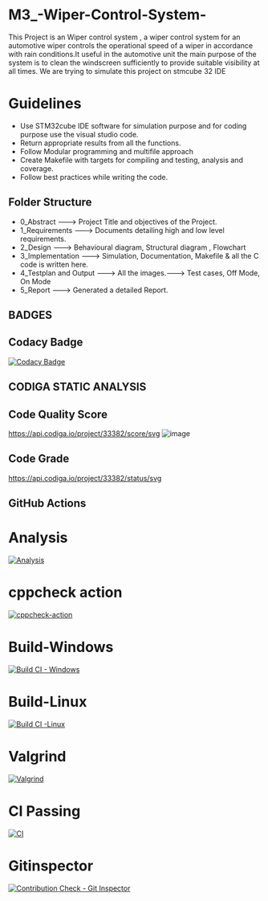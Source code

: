# M3_-Wiper-Control-System-
This Project is an Wiper control system , a wiper control system for an automotive wiper controls the operational speed of a wiper in accordance with rain conditions.It useful in the automotive unit the main purpose of the system is to clean the windscreen sufficiently to provide suitable visibility at all times.
We are trying to simulate this project on stmcube 32 IDE
# Guidelines
* Use STM32cube IDE software for simulation purpose and for coding purpose use the visual studio code.
* Return appropriate results from all the functions.
* Follow Modular programming and multifile approach
* Create Makefile with targets for compiling and testing, analysis and coverage.
* Follow best practices while writing the code.
 
## Folder Structure
* 0_Abstract ---> Project Title and objectives of the Project.
* 1_Requirements ---> Documents detailing high and low level requirements.
* 2_Design --->  Behavioural diagram, Structural diagram , Flowchart
* 3_Implementation ---> Simulation, Documentation, Makefile & all the C code is written here.
* 4_Testplan and Output ---> All the images.---> Test cases,  Off Mode, On Mode
* 5_Report ---> Generated a detailed Report.
 
## BADGES
## Codacy Badge
[![Codacy Badge](https://app.codacy.com/project/badge/Grade/58bc8e1a901d4cd1ae974b0834a29a30)](https://www.codacy.com/gh/Sathyapriyak4744/M3_-Wiper-Control-System-/dashboard?utm_source=github.com&amp;utm_medium=referral&amp;utm_content=Sathyapriyak4744/M3_-Wiper-Control-System-&amp;utm_campaign=Badge_Grade)
## CODIGA STATIC ANALYSIS
## Code Quality Score
https://api.codiga.io/project/33382/score/svg
![image](https://user-images.githubusercontent.com/101281756/168413822-b2ab06bd-f86e-4bfb-9cc9-9fc137d8be72.png)

## Code Grade
https://api.codiga.io/project/33382/status/svg
## GitHub Actions
# Analysis
[![Analysis](https://github.com/Sathyapriyak4744/M3_-Wiper-Control-System-/actions/workflows/Analysis.yml/badge.svg)](https://github.com/Sathyapriyak4744/M3_-Wiper-Control-System-/actions/workflows/Analysis.yml)
 # cppcheck action
 [![cppcheck-action](https://github.com/Sathyapriyak4744/M3_-Wiper-Control-System-/actions/workflows/cppcheck-action.yml/badge.svg)](https://github.com/Sathyapriyak4744/M3_-Wiper-Control-System-/actions/workflows/cppcheck-action.yml)
 # Build-Windows
 [![Build CI - Windows](https://github.com/Sathyapriyak4744/M3_-Wiper-Control-System-/actions/workflows/Build_Windows.yml/badge.svg)](https://github.com/Sathyapriyak4744/M3_-Wiper-Control-System-/actions/workflows/Build_Windows.yml)
 # Build-Linux
 [![Build CI -Linux](https://github.com/Sathyapriyak4744/M3_-Wiper-Control-System-/actions/workflows/Build_Linux.yml/badge.svg)](https://github.com/Sathyapriyak4744/M3_-Wiper-Control-System-/actions/workflows/Build_Linux.yml)
 # Valgrind
 [![Valgrind](https://github.com/Sathyapriyak4744/M3_-Wiper-Control-System-/actions/workflows/Valgrind.yml/badge.svg)](https://github.com/Sathyapriyak4744/M3_-Wiper-Control-System-/actions/workflows/Valgrind.yml)
 # CI Passing
 [![CI](https://github.com/Sathyapriyak4744/M3_-Wiper-Control-System-/actions/workflows/CI.yml/badge.svg)](https://github.com/Sathyapriyak4744/M3_-Wiper-Control-System-/actions/workflows/CI.yml)
# Gitinspector
[![Contribution Check - Git Inspector](https://github.com/Sathyapriyak4744/M3_-Wiper-Control-System-/actions/workflows/git_inspector.yml/badge.svg)](https://github.com/Sathyapriyak4744/M3_-Wiper-Control-System-/actions/workflows/git_inspector.yml)

